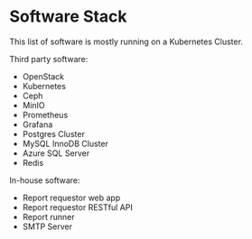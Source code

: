 # Software Stack

This list of software is mostly running on a Kubernetes Cluster.

Third party software:

- OpenStack
- Kubernetes
- Ceph
- MinIO
- Prometheus
- Grafana
- Postgres Cluster
- MySQL InnoDB Cluster
- Azure SQL Server
- Redis


In-house software:

- Report requestor web app
- Report requestor RESTful API
- Report runner
- SMTP Server